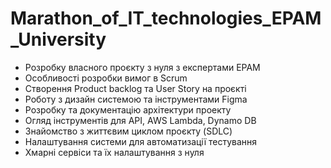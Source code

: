 # Marathon_of_IT_technologies_EPAM_University

- Розробку власного проєкту з нуля з експертами ЕРАМ
- Особливості розробки вимог в Scrum
- Створення Product backlog та User Story на проєкті
- Роботу з дизайн системою та інструментами Figma
- Розробку та документацію архітектури проекту
- Огляд інструментів для API, AWS Lambda, Dynamo DB
- Знайомство з життєвим циклом проєкту (SDLC)
- Налаштування системи для автоматизації тестування
- Хмарні сервіси та їх налаштування з нуля
